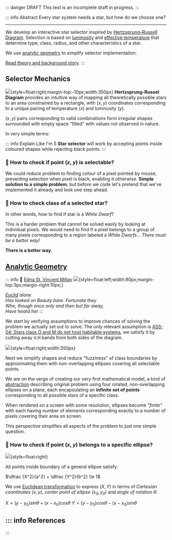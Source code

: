 ﻿::: danger DRAFT
This text is an incomplete draft in progress.
:::

::: info Abstract
Every star system needs a star, but how do we choose one?

---

We develop an interactive star selector inspired by [Hertzsprung–Russell Diagram](https://en.wikipedia.org/wiki/Hertzsprung%E2%80%93Russell_diagram).
Selection is based on [luminosity](https://en.wikipedia.org/wiki/Luminosity) and [effective temperature](https://en.wikipedia.org/wiki/Effective_temperature) that determine type, class, radius, and other characteristics of a star.

We use [analytic geometry](https://en.wikipedia.org/wiki/Analytic_geometry) to simplify selector implementation.

[Read theory and background story](../stars/index.md).
:::

## Selector Mechanics

![](hertzsprung-russell-diagram.png){style=float:right;margin-top:-10px;width:350px}
**Hertzsprung-Russel Diagram** provides an intuitive way of mapping all theoretically possible stars to an area constrained by a rectangle,
with $(x,y)$ coordinates corresponding to a unique pairing of temperature ($x$) and luminosity ($y$).

$(x,y)$ pairs corresponding to valid combinations form irregular shapes surrounded with empty space "filled" with values not observed in nature.

In very simple terms:

::: info Explain Like I'm 5
**Star selector** will work by accepting points inside coloured shapes while rejecting black points. 
:::

### :mag_right: How to check if point $(x,y)$ is selectable?

We could reduce problem to finding colour of a pixel pointed by mouse, preventing selection when pixel is black, enabling it otherwise.
**Simple solution to a simple problem**, but before we code let's pretend that we've implemented it already and look one step ahead.

### :mag_right: How to check class of a selected star?

In other words, how to find if star is a _White Dwarf_?

This is a harder problem that cannot be solved easily by looking at individual pixels. We would need to find if a pixel belongs to a group of many pixels corresponding to a region labeled a _White Dwarfs_...
_There must be a better way!_

**There is a better way.**

## [Analytic Geometry](https://en.wikipedia.org/wiki/Analytic_geometry)

::: info 🎵 [Edna St. Vincent Millay](https://en.wikisource.org/wiki/The_Harp-Weaver/Euclid_alone_has_looked)
![](euclid.png){style=float:left;width:90px;margin-top:3px;margin-right:10px;}

_[Euclid](https://en.wikipedia.org/wiki/Euclid) alone  
Has looked on Beauty bare. Fortunate they  
Who, though once only and then but far away,     
Have heard her_
:::

We start by verifying assumptions to improve chances of solving the problem we actually set out to solve.
The only relevant assumption is [ASS-04: Stars class O and M do not host habitable systems](../stars/index.md#ass-04), we satisfy it by cutting away `O|M` bands from both sides of the diagram.

![](simple-hr.png){style=float:right;width:350px}

Next we simplify shapes and reduce "fuzziness" of class boundaries by approximating them with non-overlapping ellipses covering all selectable points.

We are on the verge of creating our very first mathematical model,
a kind of [abstraction](https://en.wikipedia.org/wiki/Abstraction) describing original problem using four rotated, non-overlapping ellipses on a plane,
each encapsulating an **infinite set of points** corresponding to all possible stars of a specific class.

When rendered on a screen with some resolution, ellipses become _"finite"_ with each having number of elements corresponding exactly to a number of pixels covering their area on screen.

This perspective simplifies all aspects of the problem to just one simple question.

### :mag_right: How to check if point $(x,y)$ belongs to a specific ellipse?

![](general-ellipse.png){style=float:right}

All points inside boundary of a general ellipse satisfy:

$\dfrac {X^2}{a^2} + \dfrac {Y^2}{b^2} \le 1$

We use [Euclidean transformation](https://en.wikipedia.org/wiki/Rigid_transformation) to express $(X,Y)$ in terms of _Cartesian coordinates $(x,y)$_, _center point of ellipse $(x_0, y_0)$_ and _angle of rotation $\theta$_:

$X=(y-y_0)sin\theta+(x-x_0)cos\theta$
$Y=(y-y_0)cos\theta-(x-x_0)sin\theta$

::: info References
---


:::